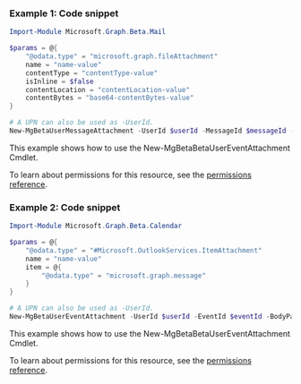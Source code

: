 ### Example 1: Code snippet

```powershellImport-Module Microsoft.Graph.Beta.Mail

$params = @{
	"@odata.type" = "microsoft.graph.fileAttachment"
	name = "name-value"
	contentType = "contentType-value"
	isInline = $false
	contentLocation = "contentLocation-value"
	contentBytes = "base64-contentBytes-value"
}

# A UPN can also be used as -UserId.
New-MgBetaUserMessageAttachment -UserId $userId -MessageId $messageId -BodyParameter $params
```
This example shows how to use the New-MgBetaBetaUserEventAttachment Cmdlet.
To learn about permissions for this resource, see the [permissions reference](/graph/permissions-reference).

### Example 2: Code snippet

```powershellImport-Module Microsoft.Graph.Beta.Calendar

$params = @{
	"@odata.type" = "#Microsoft.OutlookServices.ItemAttachment"
	name = "name-value"
	item = @{
		"@odata.type" = "microsoft.graph.message"
	}
}

# A UPN can also be used as -UserId.
New-MgBetaUserEventAttachment -UserId $userId -EventId $eventId -BodyParameter $params
```
This example shows how to use the New-MgBetaBetaUserEventAttachment Cmdlet.
To learn about permissions for this resource, see the [permissions reference](/graph/permissions-reference).


